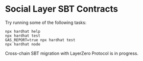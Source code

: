 # Social Layer SBT Contracts

Try running some of the following tasks:

```shell
npx hardhat help
npx hardhat test
GAS_REPORT=true npx hardhat test
npx hardhat node
```

Cross-chain SBT migration with LayerZero Protocol is in progress.
